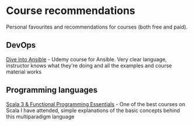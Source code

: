 # Course recommendations

Personal favourites and recommendations for courses (both free and paid).

## DevOps

[Dive into Ansible](https://www.udemy.com/course/diveintoansible/) - Udemy course for Ansible. Very clear language, instructor knows what they're doing and all the examples and course material works

## Programming languages

[Scala 3 & Functional Programming Essentials](https://rockthejvm.com/p/scala) - One of the best courses on Scala I have attended, simple explanations of the basic concepts behind this multiparadigm language